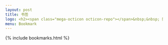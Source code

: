 ```yaml
---
layout: post
title: 书签
logo: <h2><span class="mega-octicon octicon-repo"></span>&nbsp;&nbsp; 好文章的链接在此</h2>
menu: Bookmark
---
```

{% include bookmarks.html %}
